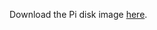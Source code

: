 Download the Pi disk image [here](https://drive.google.com/file/d/0B5KAwRis5WlVSWwzNk1mYVY2UFk/view?usp=sharing).
